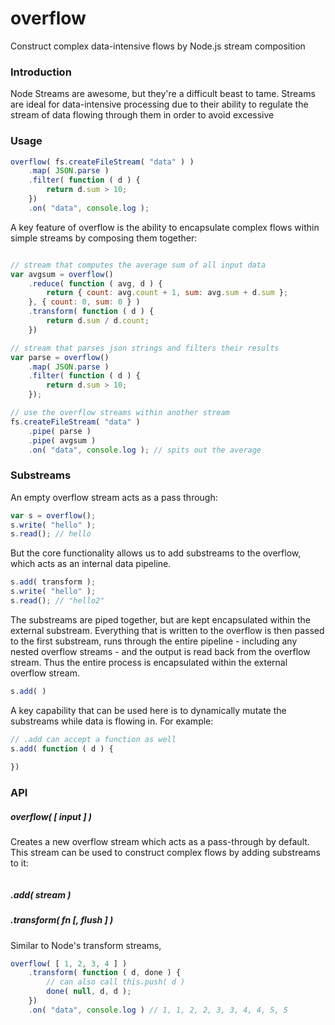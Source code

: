 # overflow
Construct complex data-intensive flows by Node.js stream composition

### Introduction

Node Streams are awesome, but they're a difficult beast to tame. Streams are 
ideal for data-intensive processing due to their ability to regulate the stream of data flowing through them in order to avoid excessive  

### Usage

```javascript
overflow( fs.createFileStream( "data" ) )
    .map( JSON.parse )
    .filter( function ( d ) {
        return d.sum > 10;
    })
    .on( "data", console.log );
```

A key feature of overflow is the ability to encapsulate complex flows within
simple streams by composing them together:

```javascript

// stream that computes the average sum of all input data
var avgsum = overflow()
    .reduce( function ( avg, d ) {
        return { count: avg.count + 1, sum: avg.sum + d.sum };
    }, { count: 0, sum: 0 } )
    .transform( function ( d ) {
        return d.sum / d.count;
    })

// stream that parses json strings and filters their results
var parse = overflow()
    .map( JSON.parse )
    .filter( function ( d ) {
        return d.sum > 10;
    });

// use the overflow streams within another stream
fs.createFileStream( "data" )
    .pipe( parse )
    .pipe( avgsum )
    .on( "data", console.log ); // spits out the average
```

### Substreams

An empty overflow stream acts as a pass through:

```javascript
var s = overflow();
s.write( "hello" );
s.read(); // hello
```

But the core functionality allows us to add substreams to the overflow, which acts as an internal data pipeline.

```javascript
s.add( transform );
s.write( "hello" );
s.read(); // "hello2"
```

The substreams are piped together, but are kept encapsulated within the external substream. Everything that is written to the overflow is then passed to the first substream, runs through the entire pipeline - including any nested overflow streams - and the output is read back from the overflow stream. Thus the entire process is encapsulated within the external overflow
stream.

```javascript
s.add( )
```

A key capability that can be used here is to dynamically mutate the substreams while data is flowing in. For example:

```javascript
// .add can accept a function as well 
s.add( function ( d ) { 
    
})
```

### API

##### overflow( [ input ] )

Creates a new overflow stream which acts as a pass-through by default. This stream can be used to construct complex flows by adding substreams to it:

```javascript

```

##### .add( stream )




##### .transform( fn [, flush ] )

Similar to Node's transform streams, 

```javascript
overflow( [ 1, 2, 3, 4 ] )
    .transform( function ( d, done ) {
        // can also call this.push( d )
        done( null, d, d );
    })
    .on( "data", console.log ) // 1, 1, 2, 2, 3, 3, 4, 4, 5, 5
```




